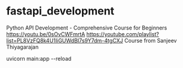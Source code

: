 # fastapi_development

Python API Development - Comprehensive Course for Beginners 
https://youtu.be/0sOvCWFmrtA
https://youtube.com/playlist?list=PL8VzFQ8k4U1IiGUWdBI7s9Y7dm-4tgCXJ
Course from Sanjeev Thiyagarajan

uvicorn main:app --reload
